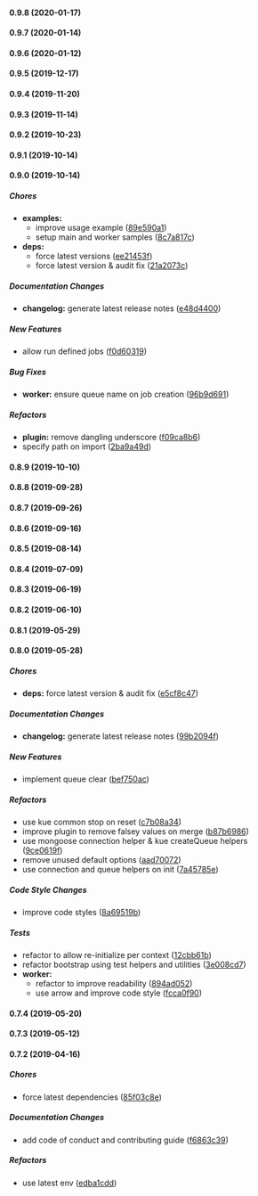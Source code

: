 #### 0.9.8 (2020-01-17)

#### 0.9.7 (2020-01-14)

#### 0.9.6 (2020-01-12)

#### 0.9.5 (2019-12-17)

#### 0.9.4 (2019-11-20)

#### 0.9.3 (2019-11-14)

#### 0.9.2 (2019-10-23)

#### 0.9.1 (2019-10-14)

#### 0.9.0 (2019-10-14)

##### Chores

* **examples:**
  *  improve usage example ([89e590a1](https://github.com/lykmapipo/mongoose-kue/commit/89e590a1769f85cf5e46de6d701fadaeb0e630b5))
  *  setup main and worker samples ([8c7a817c](https://github.com/lykmapipo/mongoose-kue/commit/8c7a817c3cc63029baa42db68608cdcde9606768))
* **deps:**
  *  force latest versions ([ee21453f](https://github.com/lykmapipo/mongoose-kue/commit/ee21453f10ea44a3dc861c19c1ef4a0b58fa0f18))
  *  force latest version & audit fix ([21a2073c](https://github.com/lykmapipo/mongoose-kue/commit/21a2073cfce2a9764e24651ddd9c652936e1d8fe))

##### Documentation Changes

* **changelog:**  generate latest release notes ([e48d4400](https://github.com/lykmapipo/mongoose-kue/commit/e48d4400fbf30d6bf7321a89e585752c7fa0ca6d))

##### New Features

*  allow run defined jobs ([f0d60319](https://github.com/lykmapipo/mongoose-kue/commit/f0d60319fb11d94bc04234d3e9cdd1b8655f24b6))

##### Bug Fixes

* **worker:**  ensure queue name on job creation ([96b9d691](https://github.com/lykmapipo/mongoose-kue/commit/96b9d6910c896137b803bb8045af3f4f44ea83eb))

##### Refactors

* **plugin:**  remove dangling underscore ([f09ca8b6](https://github.com/lykmapipo/mongoose-kue/commit/f09ca8b6f8b67b179fc17949697cca67be16b3ce))
*  specify path on import ([2ba9a49d](https://github.com/lykmapipo/mongoose-kue/commit/2ba9a49da63175127c4f57c3a9ede02a23dc6602))

#### 0.8.9 (2019-10-10)

#### 0.8.8 (2019-09-28)

#### 0.8.7 (2019-09-26)

#### 0.8.6 (2019-09-16)

#### 0.8.5 (2019-08-14)

#### 0.8.4 (2019-07-09)

#### 0.8.3 (2019-06-19)

#### 0.8.2 (2019-06-10)

#### 0.8.1 (2019-05-29)

#### 0.8.0 (2019-05-28)

##### Chores

* **deps:**  force latest version & audit fix ([e5cf8c47](https://github.com/lykmapipo/mongoose-kue/commit/e5cf8c473716da97055e5214d8794d9a767f8ec0))

##### Documentation Changes

* **changelog:**  generate latest release notes ([99b2094f](https://github.com/lykmapipo/mongoose-kue/commit/99b2094f229eb250bc744a458e0f51132d64021f))

##### New Features

*  implement queue clear ([bef750ac](https://github.com/lykmapipo/mongoose-kue/commit/bef750acf27889e8a5c7680d0beb661b08df6835))

##### Refactors

*  use kue common stop on reset ([c7b08a34](https://github.com/lykmapipo/mongoose-kue/commit/c7b08a34ab2c7de4f44753f4c741003a177af981))
*  improve plugin to remove falsey values on merge ([b87b6986](https://github.com/lykmapipo/mongoose-kue/commit/b87b6986198d11213cee46da13e9a0c0729a9551))
*  use mongoose connection helper & kue createQueue helpers ([9ce0619f](https://github.com/lykmapipo/mongoose-kue/commit/9ce0619fe9791b27728da87bb923a7c911d41879))
*  remove unused default options ([aad70072](https://github.com/lykmapipo/mongoose-kue/commit/aad700729bb673b127201d66fc55d7cc6081af37))
*  use connection and queue helpers on init ([7a45785e](https://github.com/lykmapipo/mongoose-kue/commit/7a45785efb1e734431496df8274302b71bd24db0))

##### Code Style Changes

*  improve code styles ([8a69519b](https://github.com/lykmapipo/mongoose-kue/commit/8a69519b79639f829b67565a850427b63cbf39c8))

##### Tests

*  refactor to allow re-initialize per context ([12cbb61b](https://github.com/lykmapipo/mongoose-kue/commit/12cbb61b2d69cf5ea087f8de53754f3093ca14fa))
*  refactor bootstrap using test helpers and utilities ([3e008cd7](https://github.com/lykmapipo/mongoose-kue/commit/3e008cd72c1be9fd4fdb61c715daeec44d6ce155))
* **worker:**
  *  refactor to improve readability ([894ad052](https://github.com/lykmapipo/mongoose-kue/commit/894ad0525d35bc5f1d5e12746d4cc6dfa278fb8f))
  *  use arrow and improve code style ([fcca0f90](https://github.com/lykmapipo/mongoose-kue/commit/fcca0f90cd8c6f7a9d6d205ba05c4268bc998130))

#### 0.7.4 (2019-05-20)

#### 0.7.3 (2019-05-12)

#### 0.7.2 (2019-04-16)

##### Chores

*  force latest dependencies ([85f03c8e](https://github.com/lykmapipo/mongoose-kue/commit/85f03c8e6a1a1718bde1b754f0fa41ea7aaced63))

##### Documentation Changes

*  add code of conduct and contributing guide ([f6863c39](https://github.com/lykmapipo/mongoose-kue/commit/f6863c394f63d575110f63f3247077ca8420a510))

##### Refactors

*  use latest env ([edba1cdd](https://github.com/lykmapipo/mongoose-kue/commit/edba1cddd4204c1046cfd4c5f74b872b6906a417))

